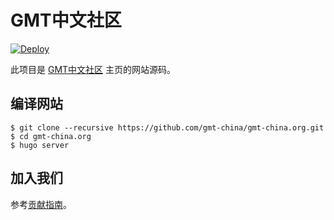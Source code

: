 # GMT中文社区

[![Deploy](https://github.com/gmt-china/gmt-china.org/actions/workflows/deploy.yml/badge.svg)](https://github.com/gmt-china/gmt-china.org/actions/workflows/deploy.yml)

此项目是 [GMT中文社区](https://gmt-china.org) 主页的网站源码。

## 编译网站

```
$ git clone --recursive https://github.com/gmt-china/gmt-china.org.git
$ cd gmt-china.org
$ hugo server
```

## 加入我们

参考[贡献指南](CONTRIBUTING.md)。
